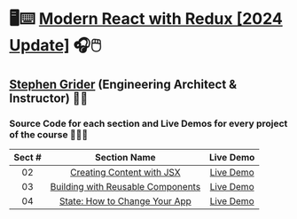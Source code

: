 # 🖥️⌨️ [Modern React with Redux [2024 Update]](https://www.udemy.com/course/react-redux) 🎧🖱️

## [Stephen Grider](https://www.udemy.com/user/sgslo) (Engineering Architect & Instructor) 👨‍🏫

### Source Code for each section and Live Demos for every project of the course 👨🏽‍💻

| Sect # |                                           Section Name                                           |                   Live Demo                    |
| :----: | :----------------------------------------------------------------------------------------------: | :--------------------------------------------: |
|   02   |     [Creating Content with JSX](https://github.com/ajfm88/rts/tree/main/react-redux/02-jsx)      |   [Live Demo](https://jsx-demo.onrender.com)   |
|   03   | [Building with Reusable Components](https://github.com/ajfm88/rts/tree/main/react-redux/03-pdas) |  [Live Demo](https://pdas-demo.onrender.com)   |
|   04   | [State: How to Change Your App](https://github.com/ajfm88/rts/tree/main/react-redux/04-animals)  | [Live Demo](https://animals-demo.onrender.com) |
